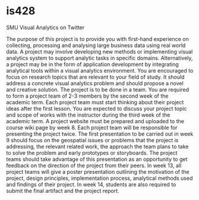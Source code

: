 is428
=====

SMU Visual Analytics on Twitter


The purpose of this project is to provide you with first-hand experience on collecting, processing and analysing large business data using real world data. A project may involve developing new methods or implementing visual analytics system to support analytic tasks in specific domains. Alternatively, a project may be in the form of application development by integrating analytical tools within a visual analytics environment. You are encouraged to focus on research topics that are relevant to your field of study. It should address a concrete visual analytics problem and should propose a novel and creative solution.
The project is to be done in a team. You are required to form a project team of 2-3 members by the second week of the academic term. Each project team must start thinking about their project ideas after the first lesson. You are expected to discuss your project topic and scope of works with the instructor during the third week of the academic term. A project website must be prepared and uploaded to the course wiki page by week 8.
Each project team will be responsible for presenting the project twice. The first presentation to be carried out in week 9 should focus on the geospatial issues or problems that the project is addressing, the relevant related work, the approach the team plans to take to solve the problem and early prototypes or storyboards. The project teams should take advantage of this presentation as an opportunity to get feedback on the direction of the project from their peers.
In week 13, all project teams will give a poster presentation outlining the motivation of the project, design principles, implementation process, analytical methods used and findings of their project. In week 14, students are also required to submit the final artifact and the project report.
